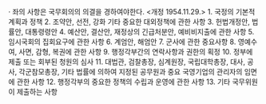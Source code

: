 · 좌의 사항은 국무회의의 의결을 경하여야한다. <개정 1954.11.29.>
	1. 국정의 기본적 계획과 정책
	2. 조약안, 선전, 강화 기타 중요한 대외정책에 관한 사항
	3. 헌법개정안, 법률안, 대통령령안
	4. 예산안, 결산안, 재정상의 긴급처분안, 예비비지출에 관한 사항
	5. 임시국회의 집회요구에 관한 사항
	6. 계엄안, 해엄안
	7. 군사에 관한 중요사항
	8. 영예수여, 사면, 감형, 복권에 관한 사항
	9. 행정각부간의 연락사항과 권한의 획정
	10. 정부에 제출 또는 회부된 청원의 심사
	11. 대법관, 검찰총장, 심계원장, 국립대학총장, 대사, 공사, 각군참모총장, 기타 법률에 의하여 지정된 공무원과 중요 국영기업의 관리자의 임면에 관한 사항
	12. 행정각부의 중요한 정책의 수립과 운영에 관한 사항
	13. 기타 국무위원이 제출하는 사항
